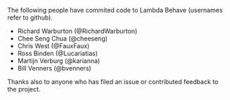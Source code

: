 The following people have commited code to Lambda Behave (usernames refer to github).

 * Richard Warburton (@RichardWarburton)
 * Chee Seng Chua (@cheeseng)
 * Chris West (@FauxFaux)
 * Ross Binden (@Lucariatias)
 * Martijn Verburg (@karianna)
 * Bill Venners (@bvenners)

Thanks also to anyone who has filed an issue or contributed feedback to the project.
